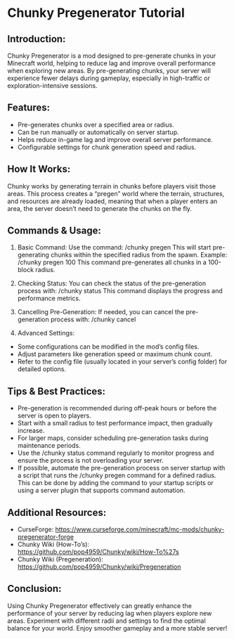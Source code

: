 # Chunky Pregenerator Tutorial

## Introduction:

Chunky Pregenerator is a mod designed to pre-generate chunks in your Minecraft world,
helping to reduce lag and improve overall performance when exploring new areas.
By pre-generating chunks, your server will experience fewer delays during gameplay,
especially in high-traffic or exploration-intensive sessions.

## Features:

- Pre-generates chunks over a specified area or radius.
- Can be run manually or automatically on server startup.
- Helps reduce in-game lag and improve overall server performance.
- Configurable settings for chunk generation speed and radius.

## How It Works:

Chunky works by generating terrain in chunks before players visit those areas.
This process creates a “pregen” world where the terrain, structures, and resources
are already loaded, meaning that when a player enters an area, the server doesn’t
need to generate the chunks on the fly.

## Commands & Usage:

1. Basic Command:
  Use the command:
  /chunky pregen <radius>
  This will start pre-generating chunks within the specified radius from the spawn.
  Example:
  /chunky pregen 100
  This command pre-generates all chunks in a 100-block radius.

2. Checking Status:
  You can check the status of the pre-generation process with:
  /chunky status
  This command displays the progress and performance metrics.

3. Cancelling Pre-Generation:
  If needed, you can cancel the pre-generation process with:
  /chunky cancel

4. Advanced Settings:

- Some configurations can be modified in the mod’s config files.
- Adjust parameters like generation speed or maximum chunk count.
- Refer to the config file (usually located in your server’s config folder) for detailed options.

## Tips & Best Practices:

- Pre-generation is recommended during off-peak hours or before the server is open to players.
- Start with a small radius to test performance impact, then gradually increase.
- For larger maps, consider scheduling pre-generation tasks during maintenance periods.
- Use the /chunky status command regularly to monitor progress and ensure the process
  is not overloading your server.
- If possible, automate the pre-generation process on server startup with a script that
  runs the /chunky pregen command for a defined radius. This can be done by adding the
  command to your startup scripts or using a server plugin that supports command automation.

## Additional Resources:

- CurseForge: https://www.curseforge.com/minecraft/mc-mods/chunky-pregenerator-forge
- Chunky Wiki (How-To’s): https://github.com/pop4959/Chunky/wiki/How-To%27s
- Chunky Wiki (Pregeneration): https://github.com/pop4959/Chunky/wiki/Pregeneration

## Conclusion:

Using Chunky Pregenerator effectively can greatly enhance the performance of your server
by reducing lag when players explore new areas. Experiment with different radii and settings
to find the optimal balance for your world. Enjoy smoother gameplay and a more stable server!
